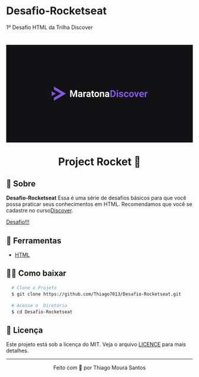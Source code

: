 # Desafio-Rocketseat

1º Desafio HTML da Trilha Discover

<h1 align="center">
   <img src="/Assets/Imagens/rocket.png" alt="">
  <p>Project Rocket 🚀</p>
</h1>

## 🧾 Sobre

**Desafio-Rocketseat** Essa é uma série de desafios básicos para que você possa praticar seus conhecimentos em HTML. Recomendamos que você se cadastre no curso<a href="https://www.rocketseat.com.br/discover">Discover</a>.

<a href="https://app.rocketseat.com.br/discover/challenges/html-challenge">Desafio!!!</a>

## 🔧 Ferramentas

- [HTML](https://nodejs.org)

## 👨‍💻 Como baixar

```bash
  # Clone o Projeto
  $ git clone https://github.com/Thiago7013/Desafio-Rocketseat.git
```

```bash
  # Acesse o  Diretório
  $ cd Desafio-Rocketseat
```

## 📝 Licença

Este projeto está sob a licença do MIT. Veja o arquivo <a href="https://github.com/Thiago7013/Desafio-Rocketseat/blob/main/LICENSE">LICENCE</a> para mais detalhes.

---

<p align="center">Feito com 💙 por Thiago Moura Santos</p>
